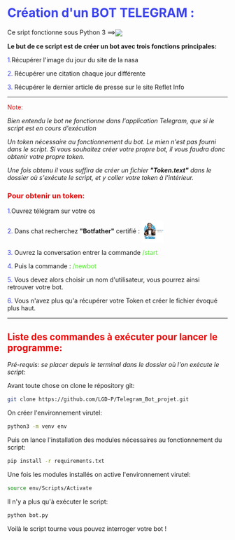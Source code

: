 # <span style="color:  #3b43ee  ">Création d'un BOT TELEGRAM :</span>

Ce sript fonctionne sous Python 3 ==><img src="https://cdn.jsdelivr.net/gh/devicons/devicon/icons/python/python-original-wordmark.svg" width=50 align=center>

**Le but de ce script est de créer un bot avec trois fonctions principales:**

<span style="color:  #3b43ee  ">1.</span>Récupérer l'image du jour du site de la nasa

<span style="color:  #3b43ee  ">2.</span> Récupérer une citation chaque jour différente

<span style="color:  #3b43ee  ">3.</span> Récupérer le dernier article de presse sur le site Reflet Info

---

<span style ="color:  #ee0101  ">Note:</span>

_Bien entendu le bot ne fonctionne dans l'application Telegram, que si le script est en cours d'exécution_

_Un token nécessaire au fonctionnement du bot. Le mien n'est pas fourni dans le script. Si vous souhaitez créer votre propre bot, il vous faudra donc obtenir votre propre token._

_Une fois obtenu il vous suffira de créer un fichier ***"Token.text"*** dans le dossier où s'exécute le script, et y coller votre token à l'intérieur._

### <span style ="color:  #ee0101  ">Pour obtenir un token:</span>

<span style="color:  #3b43ee  ">1.</span>Ouvrez télégram sur votre os

<span style="color:  #3b43ee  ">2.</span> Dans chat recherchez **"Botfather"** certifié : <img src="Botfather.png" width=50 align=center>

<span style="color:  #3b43ee  ">3.</span> Ouvrez la conversation entrer la commande <span style="color:  #46ee1c  ">/start</span>

<span style="color:  #3b43ee  ">4.</span> Puis la commande : <span style="color:  #46ee1c  ">/newbot </span>

<span style="color:  #3b43ee  ">5.</span> Vous devez alors choisir un nom d'utilisateur, vous pourrez ainsi retrouver votre bot.

<span style="color:  #3b43ee  ">6.</span> Vous n'avez plus qu'a récupérer votre Token et créer le fichier évoqué plus haut.

---

## <span style="color:  #ee0101 ">Liste des commandes à exécuter pour lancer le programme:</span>

_Pré-requis: se placer depuis le terminal dans le dossier où l'on exécute le script:_

Avant toute chose on clone le répository git:

```bash
git clone https://github.com/LGD-P/Telegram_Bot_projet.git
```
On créer l'environnement virutel:

```bash
python3 -m venv env
```

Puis on lance l'installation des modules nécessaires au fonctionnement du script:

```bash
pip install -r requirements.txt
```
Une fois les modules installés on active l'environnement virutel:

```bash
source env/Scripts/Activate
```
Il n'y a plus qu'à exécuter le script:

```bash
python bot.py
```
Voilà le script tourne vous pouvez interroger votre bot !
